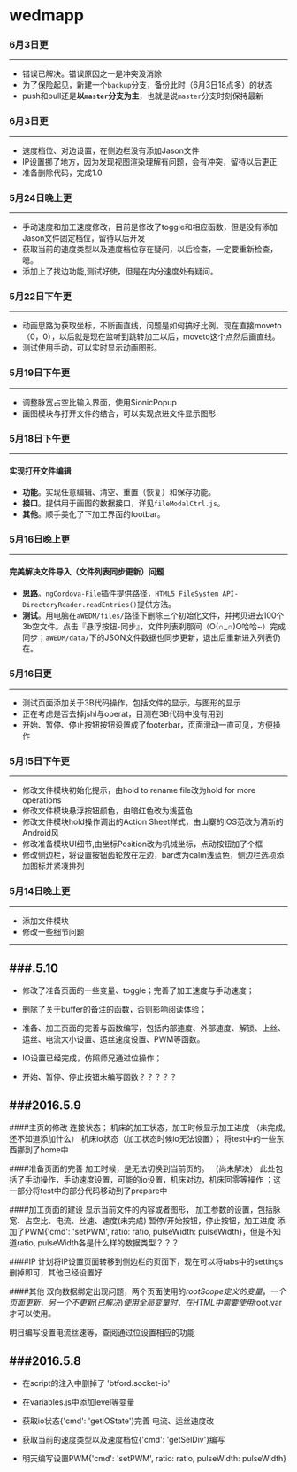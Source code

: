 # wedmapp

### 6月3日更

----------
* 错误已解决。错误原因之一是冲突没消除
* 为了保险起见，新建一个`backup`分支，备份此时（6月3日18点多）的状态
* push和pull还是**以`master`分支为主**，也就是说`master`分支时刻保持最新

### 6月3日更

----------
* 速度档位、对边设置，在侧边栏没有添加Jason文件
* IP设置挪了地方，因为发现视图渲染理解有问题，会有冲突，留待以后更正
* 准备删除代码，完成1.0


### 5月24日晚上更

----------
* 手动速度和加工速度修改，目前是修改了toggle和相应函数，但是没有添加Jason文件固定档位，留待以后开发
* 获取当前的速度类型以及速度档位存在疑问，以后检查，一定要重新检查，嗯。
* 添加上了找边功能,测试好使，但是在内分速度处有疑问。


### 5月22日下午更

----------
* 动画思路为获取坐标，不断画直线，问题是如何搞好比例。现在直接moveto（0，0），以后就是现在监听到跳转加工以后，moveto这个点然后画直线。
* 测试使用手动，可以实时显示动画图形。



### 5月19日下午更

----------
* 调整脉宽占空比输入界面，使用$ionicPopup
* 画图模块与打开文件的结合，可以实现点进文件显示图形


### 5月18日下午更

----------
#### 实现打开文件编辑
* **功能**。实现任意编辑、清空、重置（恢复）和保存功能。
* **接口**。提供用于画图的数据接口，详见`fileModalCtrl.js`。
* **其他**。顺手美化了下加工界面的footbar。

### 5月16日晚上更

----------
#### 完美解决文件导入（文件列表同步更新）问题
* **思路**。`ngCordova-File`插件提供路径，`HTML5 FileSystem API- DirectoryReader.readEntries()`提供方法。
* **测试**。用电脑在`aWEDM/files/`路径下删除三个初始化文件，并拷贝进去100个3b空文件。点击『悬浮按钮-同步』，文件列表刹那间（O(∩_∩)O哈哈~）完成同步；`aWEDM/data/`下的JSON文件数据也同步更新，退出后重新进入列表仍在。

### 5月16日更

----------
* 测试页面添加关于3B代码操作，包括文件的显示，与图形的显示
* 正在考虑是否去掉jshl与operat，目测在3B代码中没有用到
* 开始、暂停、停止按钮按钮设置成了footerbar，页面滑动一直可见，方便操作

### 5月15日下午更

----------
* 修改文件模块初始化提示，由hold to rename file改为hold for more operations
* 修改文件模块悬浮按钮颜色，由暗红色改为浅蓝色
* 修改文件模块hold操作调出的Action Sheet样式，由山寨的IOS范改为清新的Android风
* 修改准备模块UI细节,由坐标Position改为机械坐标，点动按钮加了个框
* 修改侧边栏，将设置按钮齿轮放在左边，bar改为calm浅蓝色，侧边栏选项添加图标并紧凑排列

### 5月14日晚上更

----------
* 添加文件模块
* 修改一些细节问题

----------

###.5.10
----------

* 修改了准备页面的一些变量、toggle；完善了加工速度与手动速度；


* 删除了关于buffer的备注的函数，否则影响阅读体验；


* 准备、加工页面的完善与函数编写，包括内部速度、外部速度、解锁、上丝、运丝、电流大小设置、运丝速度设置、PWM等函数。


* IO设置已经完成，仿照师兄通过位操作；


* 开始、暂停、停止按钮未编写函数？？？？？


###2016.5.9
----------
####主页的修改
连接状态；
机床的加工状态，加工时候显示加工进度        （未完成,还不知道添加什么）
机床io状态（加工状态时候io无法设置）；
将test中的一些东西挪到了home中

####准备页面的完善
加工时候，是无法切换到当前页的。    （尚未解决）
此处包括了手动操作，手动速度设置，可能的io设置，机床对边，机床回零等操作 ；这一部分将test中的部分代码移动到了prepare中


####加工页面的建设
显示当前文件的内容或者图形，
加工参数的设置，包括脉宽、占空比、电流、丝速、速度(未完成)
暂停/开始按钮，停止按钮，加工进度
添加了PWM{'cmd': 'setPWM', ratio: ratio, pulseWidth: pulseWidth}，但是不知道ratio, pulseWidth各是什么样的数据类型？？？

####IP
计划将IP设置页面转移到侧边栏的页面下，现在可以将tabs中的settings删掉即可，其他已经设置好

####其他
双向数据绑定出现问题，两个页面使用的$rootScope定义的变量，一个页面更新，另一个不更新(已解决)
使用全局变量时，在HTML中需要使用$root.var才可以使用。


明日编写设置电流丝速等，查阅通过位设置相应的功能


###2016.5.8
----------
* 在script的注入中删掉了 'btford.socket-io'

* 在variables.js中添加level等变量

* 获取io状态{'cmd': 'getIOState'}完善
电流、运丝速度改

* 获取当前的速度类型以及速度档位{'cmd': 'getSelDiv'}编写

* 明天编写设置PWM{'cmd': 'setPWM', ratio: ratio, pulseWidth: pulseWidth}
